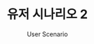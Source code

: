 ---
title: 유저 시나리오 2
subtitle: User Scenario
layout: default
modal-id: 8
img: sc2.png
thumbnail: sc2.png
alt: image-alt
description: 

---